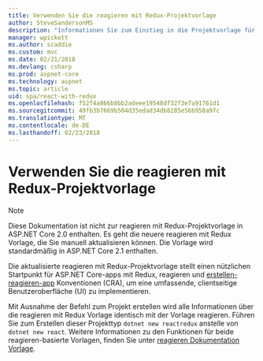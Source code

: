 ```yaml
---
title: Verwenden Sie die reagieren mit Redux-Projektvorlage
author: SteveSandersonMS
description: "Informationen Sie zum Einstieg in die Projektvorlage für ASP.NET Core einzelnen Seite Anwendung (SPA) für reagieren mit Redux und erstellen-reagieren-app."
manager: wpickett
ms.author: scaddie
ms.custom: mvc
ms.date: 02/21/2018
ms.devlang: csharp
ms.prod: aspnet-core
ms.technology: aspnet
ms.topic: article
uid: spa/react-with-redux
ms.openlocfilehash: f52f4a866b8bb2adeee19548df32f3e7a91761d1
ms.sourcegitcommit: 49fb3b7669b504d35edad34db8285e56b958a9fc
ms.translationtype: MT
ms.contentlocale: de-DE
ms.lasthandoff: 02/23/2018
---
```

# <a name="use-the-react-with-redux-project-template"></a>Verwenden Sie die reagieren mit Redux-Projektvorlage

> [!NOTE]
> Diese Dokumentation ist nicht zur reagieren mit Redux-Projektvorlage in ASP.NET Core 2.0 enthalten. Es geht die neuere reagieren mit Redux Vorlage, die Sie manuell aktualisieren können. Die Vorlage wird standardmäßig in ASP.NET Core 2.1 enthalten.

Die aktualisierte reagieren mit Redux-Projektvorlage stellt einen nützlichen Startpunkt für ASP.NET Core-apps mit Redux, reagieren und [erstellen-reagieren-app](https://github.com/facebookincubator/create-react-app) Konventionen (CRA), um eine umfassende, clientseitige Benutzeroberfläche (UI) zu implementieren.

Mit Ausnahme der Befehl zum Projekt erstellen wird alle Informationen über die reagieren mit Redux Vorlage identisch mit der Vorlage reagieren. Führen Sie zum Erstellen dieser Projekttyp `dotnet new reactredux` anstelle von `dotnet new react`. Weitere Informationen zu den Funktionen für beide reagieren-basierte Vorlagen, finden Sie unter [reagieren Dokumentation Vorlage](xref:spa/react).
